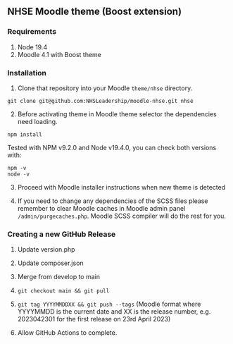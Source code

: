 ## NHSE Moodle theme (Boost extension)
### Requirements
1. Node 19.4
2. Moodle 4.1 with Boost theme

### Installation 

1. Clone that repository into your Moodle `theme/nhse` directory.
```
git clone git@github.com:NHSLeadership/moodle-nhse.git nhse
``` 

2. Before activating theme in Moodle theme selector the dependencies need loading.
```
npm install
```
Tested with NPM v9.2.0 and Node v19.4.0, you can check both versions with:
```
npm -v
node -v
```

3. Proceed with Moodle installer instructions when new theme is detected 

4. If you need to change any dependencies of the SCSS files please remember to clear Moodle caches in Moodle admin panel `/admin/purgecaches.php`. Moodle SCSS compiler will do the rest for you.

### Creating a new GitHub Release

1. Update version.php

2. Update composer.json

3. Merge from develop to main

4. `git checkout main && git pull`

5. `git tag YYYYMMDDXX && git push --tags` (Moodle format where YYYYMMDD is the current date and XX is the release number, e.g. 2023042301 for the first release on 23rd April 2023)

6. Allow GitHub Actions to complete.